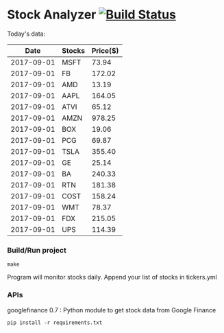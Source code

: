 # Stock Analyzer [![Build Status](https://travis-ci.org/ogoyal/StockAnalyzer.svg?branch=master)](https://travis-ci.org/ogoyal/StockAnalyzer)

Today's data:

| Date| Stocks| Price($) | 
| --- | --- | ---  | 
| 2017-09-01| MSFT| 73.94 | 
| 2017-09-01| FB| 172.02 | 
| 2017-09-01| AMD| 13.19 | 
| 2017-09-01| AAPL| 164.05 | 
| 2017-09-01| ATVI| 65.12 | 
| 2017-09-01| AMZN| 978.25 | 
| 2017-09-01| BOX| 19.06 | 
| 2017-09-01| PCG| 69.87 | 
| 2017-09-01| TSLA| 355.40 | 
| 2017-09-01| GE| 25.14 | 
| 2017-09-01| BA| 240.33 | 
| 2017-09-01| RTN| 181.38 | 
| 2017-09-01| COST| 158.24 | 
| 2017-09-01| WMT| 78.37 | 
| 2017-09-01| FDX| 215.05 | 
| 2017-09-01| UPS| 114.39 | 

### Build/Run project

```
make
```

Program will monitor stocks daily. Append your list of stocks in tickers.yml

### APIs
googlefinance 0.7 : Python module to get stock data from Google Finance

```
pip install -r requirements.txt
```

